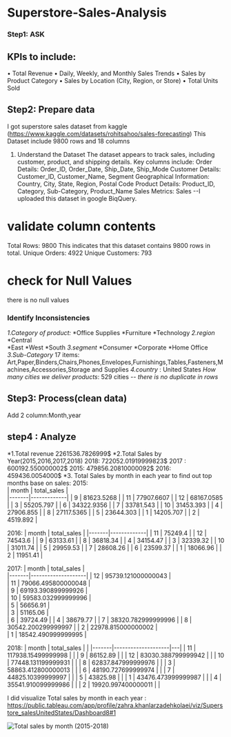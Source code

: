 # Superstore-Sales-Analysis

### Step1: ASK 
## KPIs to include:
•	Total Revenue
•	Daily, Weekly, and Monthly Sales Trends
•	Sales by Product Category
•	Sales by Location (City, Region, or Store)
•	Total Units Sold

## Step2: Prepare data 
I got superstore sales dataset from kaggle (https://www.kaggle.com/datasets/rohitsahoo/sales-forecasting)
This Dataset include 9800 rows and 18 columns
1. Understand the Dataset
The dataset appears to track sales, including customer, product, and shipping details. Key columns include:
Order Details: Order_ID, Order_Date, Ship_Date, Ship_Mode
Customer Details: Customer_ID, Customer_Name, Segment
Geographical Information: Country, City, State, Region, Postal Code
Product Details: Product_ID, Category, Sub-Category, Product_Name
Sales Metrics: Sales
--I uploaded this dataset in google BiqQuery.

# validate column contents
Total Rows: 9800
This indicates that this dataset contains 9800 rows in total.
Unique Orders: 4922
Unique Customers: 793

# check for Null Values
there is no null values

### Identify Inconsistencies
*1.Category of product:*
*Office Supplies
*Furniture
*Technology
*2.region*
*Central	
*East
*West
*South
*3.segment*
*Consumer
*Corporate
*Home Office
*3.Sub-Category*
17 items:
Art,Paper,Binders,Chairs,Phones,Envelopes,Furnishings,Tables,Fasteners,Machines,Accessories,Storage and Supplies
*4.country* : United States
*How many cities we deliver products*: 529 cities
*-- there is no duplicate in rows*
## Step3: Process(clean data)
Add 2 column:Month,year 
## step4 : Analyze

*1.Total revenue
2261536.7826999$
*2.Total Sales by Year(2015,2016,2017,2018)
2018: 722052.01919999823$
2017 : 600192.550000002$
2015: 479856.20810000092$
2016: 459436.0054000$
*3. Total Sales by month in each year to find out top months base on sales:
2015:                       
| month | total_sales |            
|-------|-------------|
| 9     | 81623.5268  |
| 11    | 77907.6607  |
| 12    | 68167.0585  |
| 3     | 55205.797   |
| 6     | 34322.9356  |
| 7     | 33781.543   |
| 10    | 31453.393   |
| 4     | 27906.855   |
| 8     | 27117.5365  |
| 5     | 23644.303   |
| 1     | 14205.707   |
| 2     | 4519.892    |

2016:
| month | total_sales |
|-------|-------------|
| 11    | 75249.4     |
| 12    | 74543.6     |
| 9     | 63133.61    |
| 8     | 36818.34    |
| 4     | 34154.47    |
| 3     | 32339.32    |
| 10    | 31011.74    |
| 5     | 29959.53    |
| 7     | 28608.26    |
| 6     | 23599.37    |
| 1     | 18066.96    |
| 2     | 11951.41    |

2017:
| month | total_sales        |  
|-------|--------------------|
| 12    | 95739.121000000043 |  
| 11    | 79066.495800000048 |  
| 9     | 69193.390899999926 |  
| 10    | 59583.032999999996 |  
| 5     | 56656.91           |  
| 3     | 51165.06           |  
| 6     | 39724.49           | 
| 4     | 38679.77           | 
| 7     | 38320.782999999996 | 
| 8     | 30542.200299999997 | 
| 2     | 22978.815000000002 |  
| 1     | 18542.490999999995 |  

2018:
| month | total_sales        |   |
|-------|--------------------|---|
| 11    | 117938.15499999998 |   |
| 9     | 86152.89           |   |
| 12    | 83030.388799999942 |   |
| 10    | 77448.131199999931 |   |
| 8     | 62837.847999999976 |   |
| 3     | 58863.412800000013 |   |
| 6     | 48190.727699999974 |   |
| 7     | 44825.10399999997  |   |
| 5     | 43825.98           |   |
| 1     | 43476.473999999987 |   |
| 4     | 35541.910099999986 |   |
| 2     | 19920.997400000011 |   |

I did visualize Total sales by month in each year : https://public.tableau.com/app/profile/zahra.khanlarzadehkolaei/viz/Superstore_salesUnitedStates/Dashboard8#1


![Total sales by month (2015-2018)](https://github.com/user-attachments/assets/1c6d6de6-9e9a-40a8-8efd-5d8a68d7f1ea)

